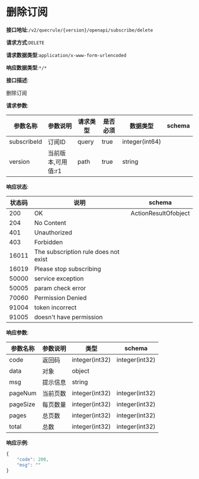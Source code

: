 # 删除订阅


**接口地址**:`/v2/quecrule/{version}/openapi/subscribe/delete`


**请求方式**:`DELETE`


**请求数据类型**:`application/x-www-form-urlencoded`


**响应数据类型**:`*/*`

**接口描述**:<p>删除订阅</p>


**请求参数**:


| 参数名称    | 参数说明           | 请求类型 | 是否必须 | 数据类型       | schema |
| ----------- | ------------------ | -------- | -------- | -------------- | ------ |
| subscribeId | 订阅ID             | query    | true     | integer(int64) |        |
| version     | 当前版本,可用值:r1 | path     | true     | string         |        |


**响应状态**:


| 状态码 | 说明                                 | schema               |
| ------ | ------------------------------------ | -------------------- |
| 200    | OK                                   | ActionResultOfobject |
| 204    | No Content                           |                      |
| 401    | Unauthorized                         |                      |
| 403    | Forbidden                            |                      |
| 16011  | The subscription rule does not exist |                      |
| 16019  | Please stop subscribing              |                      |
| 50000  | service exception                    |                      |
| 50005  | param check error                    |                      |
| 70060  | Permission Denied                    |                      |
| 91004  | token incorrect                      |                      |
| 91005  | doesn't have permission              |                      |


**响应参数**:


| 参数名称 | 参数说明 | 类型           | schema         |
| -------- | -------- | -------------- | -------------- |
| code     | 返回码   | integer(int32) | integer(int32) |
| data     | 对象     | object         |                |
| msg      | 提示信息 | string         |                |
| pageNum  | 当前页数 | integer(int32) | integer(int32) |
| pageSize | 每页数量 | integer(int32) | integer(int32) |
| pages    | 总页数   | integer(int32) | integer(int32) |
| total    | 总数     | integer(int32) | integer(int32) |


**响应示例**:
```javascript
{
	"code": 200,
	"msg": ""
}
```
